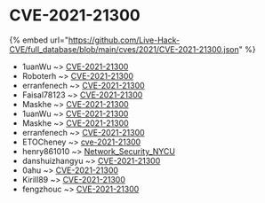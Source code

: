 # CVE-2021-21300
{% embed url="https://github.com/Live-Hack-CVE/full_database/blob/main/cves/2021/CVE-2021-21300.json" %}

* 1uanWu ~> [CVE-2021-21300](https://www.alice-snow.ru/2021/database/cve-2021-21300/cve-2021-21300-1uanwu)
* Roboterh ~> [CVE-2021-21300](https://www.alice-snow.ru/2021/database/cve-2021-21300/cve-2021-21300-roboterh)
* erranfenech ~> [CVE-2021-21300](https://www.alice-snow.ru/2021/database/cve-2021-21300/cve-2021-21300-erranfenech)
* Faisal78123 ~> [CVE-2021-21300](https://www.alice-snow.ru/2021/database/cve-2021-21300/cve-2021-21300-faisal78123)
* Maskhe ~> [CVE-2021-21300](https://www.alice-snow.ru/2021/database/cve-2021-21300/cve-2021-21300-maskhe)
* 1uanWu ~> [CVE-2021-21300](https://www.alice-snow.ru/2021/database/cve-2021-21300/cve-2021-21300-1uanwu)
* Maskhe ~> [CVE-2021-21300](https://www.alice-snow.ru/2021/database/cve-2021-21300/cve-2021-21300-maskhe)
* erranfenech ~> [CVE-2021-21300](https://www.alice-snow.ru/2021/database/cve-2021-21300/cve-2021-21300-erranfenech)
* ETOCheney ~> [cve-2021-21300](https://www.alice-snow.ru/2021/database/cve-2021-21300/cve-2021-21300-etocheney)
* henry861010 ~> [Network_Security_NYCU](https://www.alice-snow.ru/2021/database/cve-2021-21300/network_security_nycu-henry861010)
* danshuizhangyu ~> [CVE-2021-21300](https://www.alice-snow.ru/2021/database/cve-2021-21300/cve-2021-21300-danshuizhangyu)
* 0ahu ~> [CVE-2021-21300](https://www.alice-snow.ru/2021/database/cve-2021-21300/cve-2021-21300-0ahu)
* Kirill89 ~> [CVE-2021-21300](https://www.alice-snow.ru/2021/database/cve-2021-21300/cve-2021-21300-kirill89)
* fengzhouc ~> [CVE-2021-21300](https://www.alice-snow.ru/2021/database/cve-2021-21300/cve-2021-21300-fengzhouc)